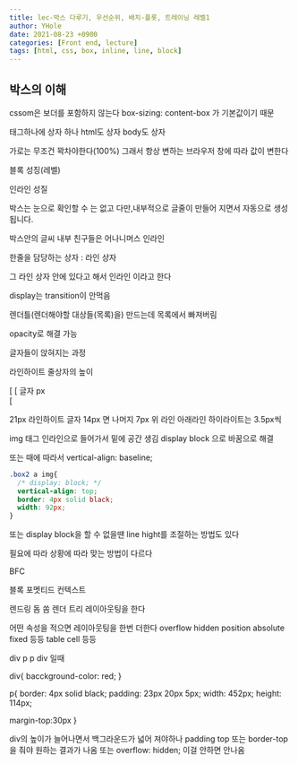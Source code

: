 ```yaml
---
title: lec-박스 다루기, 우선순위, 배치-플롯, 트레이닝 레벨1
author: YHole
date: 2021-08-23 +0900
categories: [Front end, lecture]
tags: [html, css, box, inline, line, block]
---
```


## 박스의 이해

cssom은 보더를 포함하지 않는다
box-sizing: content-box 가 기본값이기 때문

태그하나에 상자 하나
html도 상자
body도 상자

가로는 무조건 꽉차야한다(100%)
그래서 항상 변하는 브라우저 창에 따라 값이 변한다

블록 성징(레벨)

인라인 성질


박스는 눈으로 확인할 수 는 없고 다만,내부적으로 글줄이 만들어 지면서 자동으로 생성됩니다.

박스안의 글씨
내부 친구들은 어나니머스 인라인

한줄을 담당하는 상자 : 라인 상자

그 라인 상자 안에 있다고 해서 인라인 이라고 한다


display는 transition이 안먹음

렌더틀(렌더해야할 대상들(목록)을) 만드는데
목록에서 빠져버림

opacity로 해결 가능


글자들이 앉혀지는 과정

라인하이트 줄상자의 높이

[
 [ 글자 px    
[ 

21px 라인하이트 글자 14px 면 나머지 7px
위 라인 아래라인 하이라이트는 3.5px씩


img 태그 
인라인으로 들어가서 밑에 공간 생김
display block 으로 바꿈으로 해결

또는 때에 따라서
vertical-align: baseline;

```css
.box2 a img{
  /* display: block; */
  vertical-align: top;
  border: 4px solid black;
  width: 92px;
}
```

또는 
display block을 할 수 없을땐
line hight를 조절하는 방법도 있다


필요에 따라 상황에 따라 맞는 방법이 다르다



BFC

블록 포멧티드 컨텍스트

렌드링
돔 쏨 렌더 트리 레이아웃팅을 한다

어떤 속성을 적으면 레이아웃팅을 한번 더한다
overflow hidden
position absolute fixed 등등
table cell 등등

div
  p p
div
일때

div{
  bacckground-color: red;
}

p{
  border: 4px solid black;
  padding: 23px 20px 5px;
  width: 452px;
  height: 114px;
  <!--  -->
  margin-top:30px
}

div의 높이가 늘어나면서 백그라운드가 넓어 져야하나
padding top 또는 border-top 을 줘야
  원하는 결과가 나옴
  또는 overflow: hidden;
  이걸 안하면 안나옴
